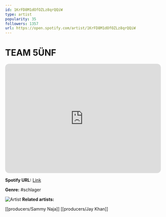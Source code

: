 ```yaml
---
id: 1KrFD8M1dOfOZLz8qrQQiW
type: artist
popularity: 35
followers: 1357
url: https://open.spotify.com/artist/1KrFD8M1dOfOZLz8qrQQiW
---
```

# TEAM 5ÜNF

<iframe style="border-radius:12px" src="https://open.spotify.com/embed/artist/1KrFD8M1dOfOZLz8qrQQiW" width="100%" height="352" frameBorder="0" allowfullscreen="" allow="autoplay; clipboard-write; encrypted-media; fullscreen; picture-in-picture" loading="lazy"></iframe>

**Spotify URL:** [Link](https://open.spotify.com/artist/1KrFD8M1dOfOZLz8qrQQiW)

**Genre:**  #schlager

![Artist](https://i.scdn.co/image/ab6761610000e5eb63444b992f76c9196c639186)
**Related artists:**

[[producers/Sammy Naja]]
[[producers/Jay Khan]]
